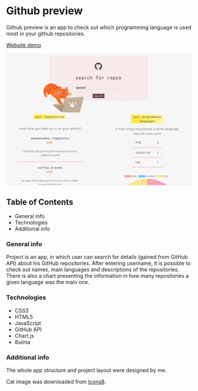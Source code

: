 # Github preview
Github preview is an app to check out which programming language is used most in your github repositories.

[Website demo](https://agatapst.github.io/github_preview)

![Website screenshot](./images/screenshot.png)

## Table of Contents
- General info
- Technologies
- Additional info

### General info
Project is an app, in which user can search for details (gained from GitHub API) about his GitHub repositories. After entering username, it is possible to check out names, main languages and descriptions of the repositories. There is also a chart presenting the information in how many repositories a given language was the main one.

### Technologies
- CSS3
- HTML5
- JavaScript
- GitHub API
- Chart.js
- Bulma

### Additional info
The whole app structure and project layout were designed by me.

Cat image was downloaded from [Icons8](https://icons8.com).